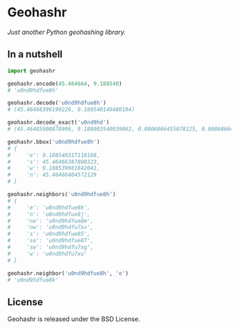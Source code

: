 # Geohashr

*Just another Python geohashing library.*

## In a nutshell

```python
import geohashr

geohashr.encode(45.464664, 9.188540)
# 'u0nd9hdfue8h'

geohashr.decode('u0nd9hdfue8h')
# (45.46466396190226, 9.188540149480104)

geohashr.decode_exact('u0nd9hd')
# (45.46485900878906, 9.188003540039062, 0.0006866455078125, 0.0006866455078125)

geohashr.bbox('u0nd9hdfue8h')
# {
#     'e': 9.188540317118168,
#     's': 45.46466387808323,
#     'w': 9.188539981842041,
#     'n': 45.46466404572129
# }

geohashr.neighbors('u0nd9hdfue8h')
# {
#     'e': 'u0nd9hdfue8k',
#     'n': 'u0nd9hdfue8j',
#     'ne': 'u0nd9hdfue8m',
#     'nw': 'u0nd9hdfu7xv',
#     's': 'u0nd9hdfue85',
#     'se': 'u0nd9hdfue87',
#     'sw': 'u0nd9hdfu7xg',
#     'w': 'u0nd9hdfu7xu'
# }

geohashr.neighbor('u0nd9hdfue8h', 'e')
# 'u0nd9hdfue8k'
```

## License

Geohashr is released under the BSD License.
